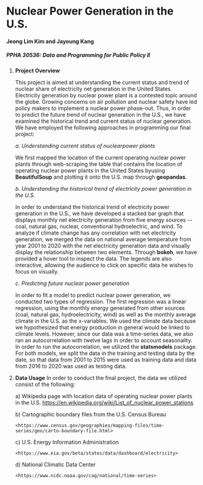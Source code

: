 # Nuclear Power Generation in the U.S.

#### Jeong Lim Kim and Jayoung Kang

##### PPHA 30536: Data and Programming for Public Policy II

1.  **Project Overview**

    This project is aimed at understanding the current status and trend of nuclear share of electricity net generation in the United States. Electricity generation by nuclear power plant is a contested topic around the globe. Growing concerns on air pollution and nuclear safety have led policy makers to implement a nuclear power phase-out. Thus, in order to predict the future trend of nuclear generation in the U.S., we have examined the historical trend and current status of nuclear generation. We have employed the following approaches in programming our final project:

    *a. Understanding current status of nuclearpower plants*

    We first mapped the location of the current operating nuclear power plants through web-scraping the table that contains the location of operating nuclear power plants in the United States byusing **BeautifulSoup** and plotting it onto the U.S. map through **geopandas**.

    *b. Understanding the historical trend of electricity power generation in the U.S.*

    In order to understand the historical trend of electricity power generation in the U.S., we have developed a stacked bar graph that displays monthly net electricity generation from five energy sources -- coal, natural gas, nuclear, conventional hydroelectric, and wind. To analyze if climate change has any correlation with net electricity generation, we merged the data on national average temperature from year 2001 to 2020 with the net electricity generation data and visually display the relationship between two elements. Through **bokeh**, we have provided a hover tool to inspect the data. The legends are also interactive, allowing the audience to click on specific data he wishes to focus on visually.

    *c. Predicting future nuclear power generation*

    In order to fit a model to predict nuclear power generation, we conducted two types of regression. The first regression was a linear regression, using the monthly energy generated from other sources (coal, natural gas, hydroelectricity, wind) as well as the monthly average climate in the U.S. as the x-variables. We used the climate data because we hypothesized that energy production in general would be linked to climate levels. However, since our data was a time-series data, we also ran an autocorrelation with twelve lags in order to account seasonality. In order to run the autocorrelation, we utilized the **statsmodels** package. For both models, we split the data in the training and testing data by the date, so that data from 2001 to 2015 were used as training data and data from 2016 to 2020 was used as testing data.

2.  **Data Usage** In order to conduct the final project, the data we utilized consist of the following:

    a)  Wikipedia page with location data of operating nuclear power plants in the U.S. <https://en.wikipedia.org/wiki/List_of_nuclear_power_stations>

    b)  Cartographic boundary files from the U.S. Census Bureau

        <https://www.census.gov/geographies/mapping-files/time-series/geo/carto-boundary-file.html>

    c)  U.S. Energy Information Administration

        <https://www.eia.gov/beta/states/data/dashboard/electricity>

    d)  National Climatic Data Center

        <https://www.ncdc.noaa.gov/cag/national/time-series>
